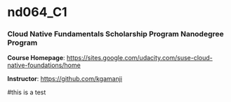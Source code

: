 # nd064_C1
### Cloud Native Fundamentals Scholarship Program Nanodegree Program

**Course Homepage**: https://sites.google.com/udacity.com/suse-cloud-native-foundations/home

**Instructor**: https://github.com/kgamanji

#this is a test
